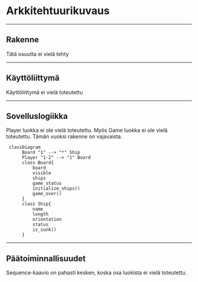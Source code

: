 # Arkkitehtuurikuvaus
----
## Rakenne

Tätä osuutta ei vielä tehty

----
## Käyttöliittymä

Käyttöliittymä ei vielä toteutettu

----
## Sovelluslogiikka

Player luokka ei ole vielä toteutettu. Myös Game luokka ei ole vielä toteutettu. Tämän vuoksi rakenne on vajavaista.

```mermaid
 classDiagram
      Board "1" --> "*" Ship
      Player "1-2" --> "1" Board
      class Board{
          board
          visible
          ships
          game_status
          initialize_ships()
          game_over()
      }
      class Ship{
          name
          length
          orientation
          status
          is_sunk()
      }

```

----
## Päätoiminnallisuudet

Sequence-kaavio on pahasti kesken, koska osa luokista ei vielä toteutettu.
